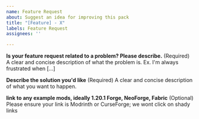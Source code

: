 ```yaml
---
name: Feature Request
about: Suggest an idea for improving this pack
title: "[Feature] - X"
labels: Feature Request
assignees: ''

---
```


**Is your feature request related to a problem? Please describe.** (Required)
A clear and concise description of what the problem is. Ex. I'm always frustrated when [...]

**Describe the solution you'd like** (Required)
A clear and concise description of what you want to happen.

**link to any example mods, ideally 1.20.1 Forge, NeoForge, Fabric** (Optional)
Please ensure your link is Modrinth or CurseForge; we wont click on shady links
